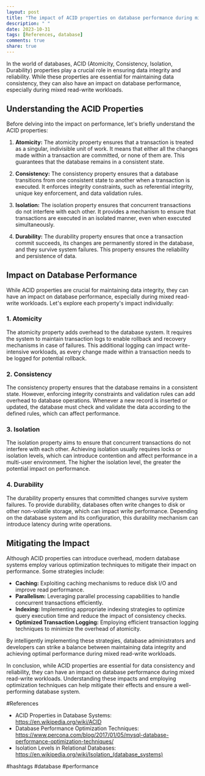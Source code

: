 ```yaml
---
layout: post
title: "The impact of ACID properties on database performance during mixed read-write workloads"
description: " "
date: 2023-10-31
tags: [References, database]
comments: true
share: true
---
```


In the world of databases, ACID (Atomicity, Consistency, Isolation, Durability) properties play a crucial role in ensuring data integrity and reliability. While these properties are essential for maintaining data consistency, they can also have an impact on database performance, especially during mixed read-write workloads.

## Understanding the ACID Properties

Before delving into the impact on performance, let's briefly understand the ACID properties:

1. **Atomicity:** The atomicity property ensures that a transaction is treated as a singular, indivisible unit of work. It means that either all the changes made within a transaction are committed, or none of them are. This guarantees that the database remains in a consistent state.

2. **Consistency:** The consistency property ensures that a database transitions from one consistent state to another when a transaction is executed. It enforces integrity constraints, such as referential integrity, unique key enforcement, and data validation rules.

3. **Isolation:** The isolation property ensures that concurrent transactions do not interfere with each other. It provides a mechanism to ensure that transactions are executed in an isolated manner, even when executed simultaneously.

4. **Durability:** The durability property ensures that once a transaction commit succeeds, its changes are permanently stored in the database, and they survive system failures. This property ensures the reliability and persistence of data.

## Impact on Database Performance

While ACID properties are crucial for maintaining data integrity, they can have an impact on database performance, especially during mixed read-write workloads. Let's explore each property's impact individually:

### 1. Atomicity

The atomicity property adds overhead to the database system. It requires the system to maintain transaction logs to enable rollback and recovery mechanisms in case of failures. This additional logging can impact write-intensive workloads, as every change made within a transaction needs to be logged for potential rollback.

### 2. Consistency

The consistency property ensures that the database remains in a consistent state. However, enforcing integrity constraints and validation rules can add overhead to database operations. Whenever a new record is inserted or updated, the database must check and validate the data according to the defined rules, which can affect performance.

### 3. Isolation

The isolation property aims to ensure that concurrent transactions do not interfere with each other. Achieving isolation usually requires locks or isolation levels, which can introduce contention and affect performance in a multi-user environment. The higher the isolation level, the greater the potential impact on performance.

### 4. Durability

The durability property ensures that committed changes survive system failures. To provide durability, databases often write changes to disk or other non-volatile storage, which can impact write performance. Depending on the database system and its configuration, this durability mechanism can introduce latency during write operations.

## Mitigating the Impact

Although ACID properties can introduce overhead, modern database systems employ various optimization techniques to mitigate their impact on performance. Some strategies include:

- **Caching:** Exploiting caching mechanisms to reduce disk I/O and improve read performance.
- **Parallelism:** Leveraging parallel processing capabilities to handle concurrent transactions efficiently.
- **Indexing:** Implementing appropriate indexing strategies to optimize query execution time and reduce the impact of consistency checks.
- **Optimized Transaction Logging:** Employing efficient transaction logging techniques to minimize the overhead of atomicity.

By intelligently implementing these strategies, database administrators and developers can strike a balance between maintaining data integrity and achieving optimal performance during mixed read-write workloads.

In conclusion, while ACID properties are essential for data consistency and reliability, they can have an impact on database performance during mixed read-write workloads. Understanding these impacts and employing optimization techniques can help mitigate their effects and ensure a well-performing database system.

#References
- ACID Properties in Database Systems: https://en.wikipedia.org/wiki/ACID
- Database Performance Optimization Techniques: https://www.percona.com/blog/2017/01/05/mysql-database-performance-optimization-techniques/
- Isolation Levels in Relational Databases: https://en.wikipedia.org/wiki/Isolation_(database_systems) 

#hashtags
#database #performance